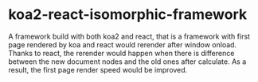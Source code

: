 # koa2-react-isomorphic-framework
A framework build with both koa2 and react, that is a framework with first page rendered by koa and react would rerender after window onload. Thanks to react, the rerender would happen when there is difference between the new document nodes and the old ones after calculate. As a result, the first page render speed would be improved.
